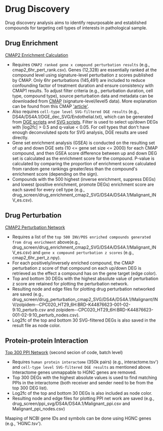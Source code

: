 # Drug Discovery

Drug discovery analysis aims to identify repurposable and established compounds for targeting cell types of interests in pathological sample. 

## Drug Enrichment
[CMAP2 Enrichment Calculation](https://github.com/luoyuanlab/SOAR/blob/main/data_analysis/drug_discovery/PPI_Drug_Enrichment_Perturbation/cmap2_drug_enrichment_perturbation_sample_level.ipynb) 
- Requires `CMAP2 ranked gene x compound perturbation results` (e.g., cmap2_6hr_pert_rank.csv). Genes (12,328) are essentially ranked at the compound level using signature-level perturbation z scores published by CMAP. Only 6hr perturbations (145,491) are included to reduce confounding factor of treatment duration and ensure consistency with CMAP1 results. To adjust filter criteria (e.g., perturbation duration, cell type, compound type), source perturbation data and metadata can be downloaded from [CMAP](https://clue.io/data/CMap2020#LINCS2020) (signature-level/level5 data). More explanation can be found from this CMAP ['article'](https://clue.io/connectopedia/replicate_collapse).
- Also requires `cell-type level SVG-filtered DGE results` (e.g., DS4A/DS4A.1/DGE_dec_SVG/Endothelial.txt), which can be generated from [DGE scripts](https://github.com/luoyuanlab/SOAR/blob/main/data_analysis/drug_discovery/DGE) and [SVG scripts](https://github.com/luoyuanlab/SOAR/tree/main/data_analysis/spatial_variability). Filter is used to select up/down DEGs with |log2fc| > 0.5 and q-value < 0.05. For cell types that don't have enough deconvoluted spots for SVG analysis, DGE results are used directly. 
- Gene set enrichment analysis (GSEA) is conducted on the resulting set of up and down DGE sets (10 <= gene set size <= 2000) for each CMAP compound, and then GSEA score difference between up and down DEG set is calculated as the enrichment score for the compound. P-value is calculated by comparing the proportion of enrichment score calculated from random gene rankings greater/less than the compound's enrichment score (depending on the sign).
- Compounds with the 500 highest (inverse enrichment, suppress DEGs) and lowest (positive enrichment, promote DEGs) enrichment score are each saved for every cell type (e.g., drug_screen/drug_enrichment_cmap2_SVG/DS4A/DS4A.1/Malignant_INV_es.csv). 


## Drug Perturbation
[CMAP2 Perturbation Network](https://github.com/luoyuanlab/SOAR/blob/main/data_analysis/drug_discovery/PPI_Drug_Enrichment_Perturbation/cmap2_drug_enrichment_perturbation_sample_level.ipynb)
- Requires a list of the `top 500 INV/POS enriched compounds generated from drug enrichment` above(e.g., drug_screen/drug_enrichment_cmap2_SVG/DS4A/DS4A.1/Malignant_INV_es.csv) and `gene x compound perturbation z scores` (e.g., cmap2_6hr_pert_z.npy).
- For each positively/inversely enriched compound, the CMAP perturbation z score of that compound on each up/down DEG is retrieved as the effect a compound has on the gene target (edge color).
- Top and bottom 30 DEGs with the highest absolute value of perturbation z score are retained for plotting the perturbation network.
- Resulting node and edge files for plotting drug perturbation networked are saved (e.g., drug_screen/drug_perturbation_cmap2_SVG/DS4A/DS4A.1/Malignant/INV/zolpidem--CPC020_HT29_6H:BRD-K44876623-001-02-9:10_perturb.csv and zolpidem--CPC020_HT29_6H:BRD-K44876623-001-02-9:10_perturb_nodes.csv).
- Log2fc of the top and bottom 30 SVG-filtered DEGs is also saved in the result file as node color.


## Protein-protein Interaction
[Top 300 PPI Network](https://github.com/luoyuanlab/SOAR/blob/main/data_analysis/drug_discovery/PPI_Drug_Enrichment_Perturbation/cmap1_drug_enrichment_perturbation_process_300ppi_create_batch.ipynb) (second secion of code, batch level) 
- Requires `human protein interactome` (350k pairs) (e.g., interactome.tsv') and `cell-type level SVG-filtered DGE results` as mentioned above. Interactome genes unmappable to HGNC genes are removed. 
- Top 300 DEGs with the highest absolute values is used to find matching PPIs in the interactome (both receiver and sender need to be from the top 300 DEG list).
- Log2fc of the top and bottom 30 DEGs is also included as node color.
- Resulting node and edge files for plotting PPI net work are saved (e.g., drug_screen/ppi_svg/DS4A/DS4A.1/Malignant_ppi.csv and Malignant_ppi_nodes.csv)

Maaping of NCBI gene IDs and symbols can be done using HGNC genes (e.g., 'HGNC.tsv'). 


